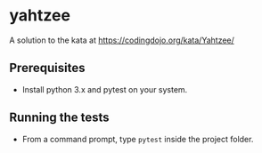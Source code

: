 # yahtzee
A solution to the kata at https://codingdojo.org/kata/Yahtzee/

## Prerequisites
* Install python 3.x and pytest on your system.

## Running the tests
* From a command prompt, type `pytest` inside the project folder.